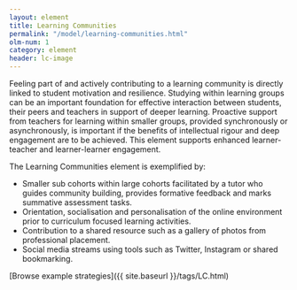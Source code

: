 ```yaml
---
layout: element
title: Learning Communities
permalink: "/model/learning-communities.html"
olm-num: 1
category: element
header: lc-image
---
```


Feeling part of and actively contributing to a learning community is directly linked to student motivation and resilience. Studying within learning groups can be an important foundation for effective interaction between students, their peers and teachers in support of deeper learning. Proactive support from teachers for learning within smaller groups, provided synchronously or asynchronously, is important if the benefits of intellectual rigour and deep engagement are to be achieved. This element supports enhanced learner-teacher and learner-learner engagement.

The Learning Communities element is exemplified by: 

- Smaller sub cohorts within large cohorts facilitated by a tutor who guides community building, provides formative feedback and marks summative assessment tasks.
- Orientation, socialisation and personalisation of the online environment prior to curriculum focused learning activities.
- Contribution to a shared resource such as a gallery of photos from professional placement.
- Social media streams using tools such as Twitter, Instagram or shared bookmarking.

[Browse example strategies]({{ site.baseurl }}/tags/LC.html)